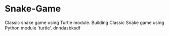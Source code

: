 # Snake-Game
Classic snake game using Turtle module.
Building Classic Snake game using Python module 'turtle'.
dnndasbksdf
